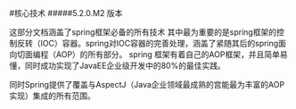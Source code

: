 #核心技术
#####5.2.0.M2 版本

这部分文档涵盖了spring框架必备的所有技术
其中最为重要的是spring框架的控制反转（IOC）容器。spring对IOC容器的完善处理，涵盖了紧随其后的spring面向切面编程（AOP）的所有部分。
spring 框架有着自己的AOP框架，并且简单易懂，同时成功实现了JavaEE企业级开发中的80%的最佳实践。

同时Spring提供了覆盖与AspectJ（Java企业领域最成熟的宫能最为丰富的AOP实现）集成的所有范围。